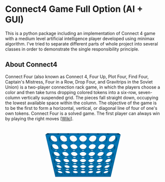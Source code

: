 # Connect4 Game Full Option (AI + GUI)
This is a python package including an implementation of Connect 4 game with a medium level artificial intelligence player developed using minimax algorithm. I’ve tried to separate different parts of whole project into several classes in order to demonstrate the single responsibility principle.


## About Connect4
Connect Four (also known as Connect 4, Four Up, Plot Four, Find Four, Captain's Mistress, Four in a Row, Drop Four, and Gravitrips in the Soviet Union) is a two-player connection rack game, in which the players choose a color and then take turns dropping colored tokens into a six-row, seven-column vertically suspended grid. The pieces fall straight down, occupying the lowest available space within the column. The objective of the game is to be the first to form a horizontal, vertical, or diagonal line of four of one's own tokens. Connect Four is a solved game. The first player can always win by playing the right moves [[Wiki](https://en.wikipedia.org/wiki/Connect_Four)].

<p align="center">
  <img  src="https://github.com/mohammadAbbasniya/Connect4-game/blob/main/res/gameplaye.gif">
</p>



